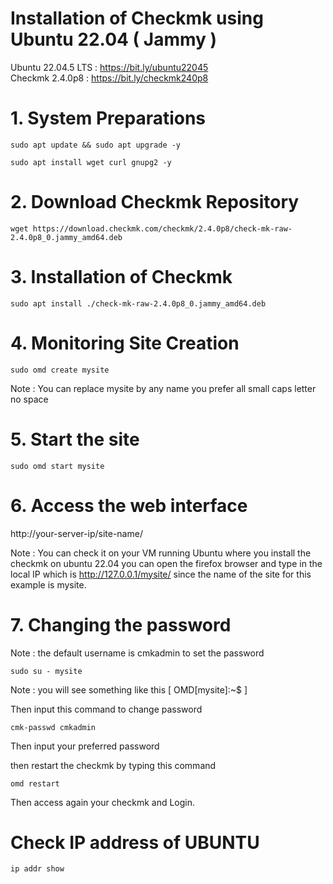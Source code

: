 # Installation of Checkmk using Ubuntu 22.04 ( Jammy )

Ubuntu 22.04.5 LTS : https://bit.ly/ubuntu22045 <br />
Checkmk 2.4.0p8 : https://bit.ly/checkmk240p8

# 1. System Preparations

  ```
  sudo apt update && sudo apt upgrade -y
  ```
  ```
  sudo apt install wget curl gnupg2 -y
  ```

# 2. Download Checkmk Repository
```
wget https://download.checkmk.com/checkmk/2.4.0p8/check-mk-raw-2.4.0p8_0.jammy_amd64.deb
```
# 3. Installation of Checkmk
```
sudo apt install ./check-mk-raw-2.4.0p8_0.jammy_amd64.deb
```
# 4. Monitoring Site Creation
```
sudo omd create mysite
```
Note : You can replace mysite by any name you prefer all small caps letter no space

# 5. Start the site
```
sudo omd start mysite
```
# 6. Access the web interface

http://your-server-ip/site-name/

Note : You can check it on your VM running Ubuntu where you install the checkmk on ubuntu 22.04 you can open the firefox browser and type in the local IP which is http://127.0.0.1/mysite/ since the name of the site for this example is mysite.

# 7. Changing the password
Note : the default username is cmkadmin
to set the password
```
sudo su - mysite
```
Note : you will see something like this [ OMD[mysite]:~$ ]

Then input this command to change password
```
cmk-passwd cmkadmin
```
Then input your preferred password

then restart the checkmk by typing this command
```
omd restart
```

Then access again your checkmk and Login.

# Check IP address of UBUNTU
```
ip addr show
```
